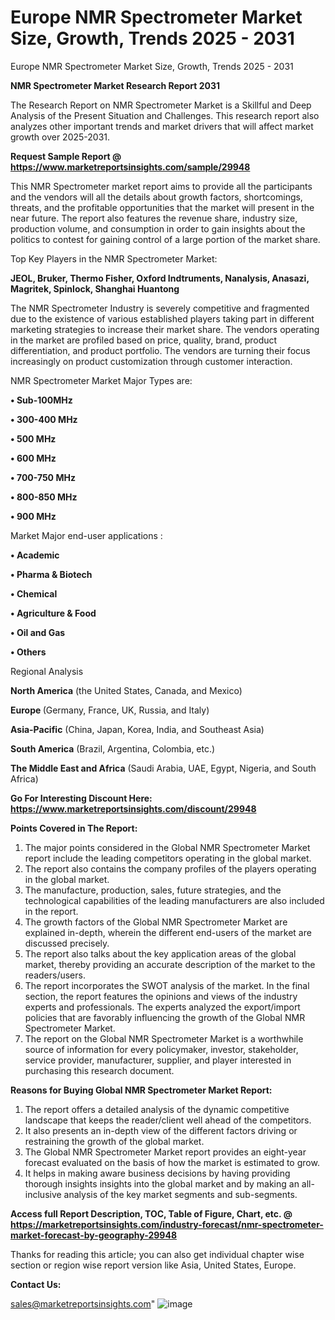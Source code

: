 # Europe NMR Spectrometer Market Size, Growth, Trends 2025 - 2031
Europe NMR Spectrometer Market Size, Growth, Trends 2025 - 2031

<strong>NMR Spectrometer Market Research Report 2031</strong>

The Research Report on NMR Spectrometer Market is a Skillful and Deep Analysis of the Present Situation and Challenges. This research report also analyzes other important trends and market drivers that will affect market growth over 2025-2031.

<strong>Request Sample Report @ <a href=https://www.marketreportsinsights.com/sample/29948>https://www.marketreportsinsights.com/sample/29948</a></strong>

This NMR Spectrometer market report aims to provide all the participants and the vendors will all the details about growth factors, shortcomings, threats, and the profitable opportunities that the market will present in the near future. The report also features the revenue share, industry size, production volume, and consumption in order to gain insights about the politics to contest for gaining control of a large portion of the market share.

Top Key Players in the NMR Spectrometer Market:

<strong>JEOL, Bruker, Thermo Fisher, Oxford Indtruments, Nanalysis, Anasazi, Magritek, Spinlock, Shanghai Huantong</strong>

The NMR Spectrometer Industry is severely competitive and fragmented due to the existence of various established players taking part in different marketing strategies to increase their market share. The vendors operating in the market are profiled based on price, quality, brand, product differentiation, and product portfolio. The vendors are turning their focus increasingly on product customization through customer interaction.

NMR Spectrometer Market Major Types are:

<strong>• Sub-100MHz

• 300-400 MHz

• 500 MHz

• 600 MHz

• 700-750 MHz

• 800-850 MHz

• 900 MHz</strong>

Market Major end-user applications :

<strong>• Academic

• Pharma & Biotech

• Chemical

• Agriculture & Food

• Oil and Gas

• Others</strong>

Regional Analysis

</u><strong><b>North America</b></strong> (the United States, Canada, and Mexico)

<strong><b>Europe </b></strong>(Germany, France, UK, Russia, and Italy)

<strong><b>Asia-Pacific</b></strong> (China, Japan, Korea, India, and Southeast Asia)

<strong><b>South America</b></strong> (Brazil, Argentina, Colombia, etc.)

<strong><b>The Middle East and Africa</b></strong> (Saudi Arabia, UAE, Egypt, Nigeria, and South Africa)

<strong>Go For Interesting Discount Here: <a href=https://www.marketreportsinsights.com/discount/29948>https://www.marketreportsinsights.com/discount/29948</a></strong>

<strong>Points Covered in The Report:</strong>
<ol>
  <li>The major points considered in the Global NMR Spectrometer Market report include the leading competitors operating in the global market.</li>
  <li>The report also contains the company profiles of the players operating in the global market.</li>
  <li>The manufacture, production, sales, future strategies, and the technological capabilities of the leading manufacturers are also included in the report.</li>
  <li>The growth factors of the Global NMR Spectrometer Market are explained in-depth, wherein the different end-users of the market are discussed precisely.</li>
  <li>The report also talks about the key application areas of the global market, thereby providing an accurate description of the market to the readers/users.</li>
  <li>The report incorporates the SWOT analysis of the market. In the final section, the report features the opinions and views of the industry experts and professionals. The experts analyzed the export/import policies that are favorably influencing the growth of the Global NMR Spectrometer Market.</li>
  <li>The report on the Global NMR Spectrometer Market is a worthwhile source of information for every policymaker, investor, stakeholder, service provider, manufacturer, supplier, and player interested in purchasing this research document.</li>
</ol>
<strong>Reasons for Buying Global NMR Spectrometer Market Report:</strong>

<ol>
  <li>The report offers a detailed analysis of the dynamic competitive landscape that keeps the reader/client well ahead of the competitors.</li>
  <li>It also presents an in-depth view of the different factors driving or restraining the growth of the global market.</li>
  <li>The Global NMR Spectrometer Market report provides an eight-year forecast evaluated on the basis of how the market is estimated to grow.</li>
  <li>It helps in making aware business decisions by having providing thorough insights insights into the global market and by making an all-inclusive analysis of the key market segments and sub-segments.</li>
</ol>
<strong>Access full Report Description, TOC, Table of Figure, Chart, etc. @ <a href=https://marketreportsinsights.com/industry-forecast/nmr-spectrometer-market-forecast-by-geography-29948>https://marketreportsinsights.com/industry-forecast/nmr-spectrometer-market-forecast-by-geography-29948</a></strong>


Thanks for reading this article; you can also get individual chapter wise section or region wise report version like Asia, United States, Europe.

<strong>Contact Us:</strong>

sales@marketreportsinsights.com"
![image](https://github.com/user-attachments/assets/c6964da6-f716-43fd-8448-f7e382280da8)
